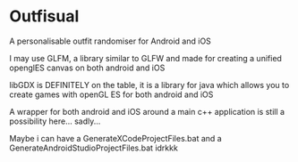 # Outfisual
A personalisable outfit randomiser for Android and iOS

I may use GLFM, a library similar to GLFW and made for creating a unified openglES canvas on both android and iOS

libGDX is DEFINITELY on the table, it is a library for java which allows you to create games with openGL ES for both android and iOS

A wrapper for both android and iOS around a main c++ application is still a possibility here... sadly...

Maybe i can have a GenerateXCodeProjectFiles.bat and a GenerateAndroidStudioProjectFiles.bat idrkkk
